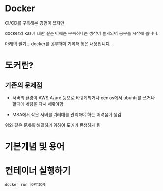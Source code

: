 

# Docker

CI/CD를 구축해본 경험이 있지만

docker와 k8s에 대한 깊은 이해는 부족하다는 생각이 들게되어 공부를 시작해 봅니다.



아래의 필기는 docker를 공부하며 기록해 놓은 내용입니다.



# 도커란?

## 기존의 문제점

- 서버의 환경이 AWS,Azure 등으로 바뀌게되거나 centos에서 ubuntu를 쓰거나 할때에 세팅을 다시 해줘야함

- MSA에서 작은 서버를 여러대를 관리해야 하는 어려움이 생김

위와 같은 문제를 해결하기 위하여 도커가 탄생하게 됨

# 기본개념 및 용어











# 컨테이너 실행하기

```
docker run [OPTION]
```

